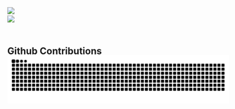 <div class="item">
    <picture class="img">
        <source
            srcset="https://github-readme-stats.vercel.app/api?username=iewnfod&show_icons=true&theme=dark"
            media="(prefers-color-scheme: dark)"
        />
        <source
            srcset="https://github-readme-stats.vercel.app/api?username=iewnfod&show_icons=true"
            media="(prefers-color-scheme: light), (prefers-color-scheme: no-preference)"
        />
        <img src="https://github-readme-stats.vercel.app/api?username=iewnfod&show_icons=true" />
    </picture>
</div>

<div class="item">
    <img class="img" src="https://github-readme-stats.vercel.app/api/top-langs/?username=iewnfod&layout=donut" />
</div>

<h2 id="contribution" style="transform: translate3d(0, 1em, 0);">
    Github Contributions
</h2>
<div class="item">
    <picture class="img">
        <source media="(prefers-color-scheme: dark)" srcset="https://raw.githubusercontent.com/iewnfod/iewnfod/output/github-contribution-grid-snake-dark.svg">
        <source media="(prefers-color-scheme: light)" srcset="https://raw.githubusercontent.com/iewnfod/iewnfod/output/github-contribution-grid-snake.svg">
        <img alt="github contribution grid snake animation" src="https://raw.githubusercontent.com/iewnfod/iewnfod/output/github-contribution-grid-snake.svg">
    </picture>
</div>
